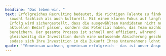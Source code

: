 ```yaml
---
headline: "Das leben wir. "
text: Erfolgreiches Recruiting bedeutet, die richtigen Talente zu finden –
  sowohl fachlich als auch kulturell. Mit einem klaren Fokus auf langfristigen
  Erfolg wird sichergestellt, dass die ausgewählten Kandidaten nicht nur zum
  aktuellen Bedarf passen, sondern das Potenzial haben, das Team nachhaltig zu
  bereichern. Der gesamte Prozess ist schnell und effizient, während
  gleichzeitig die Investition durch eine umfassende Absicherung geschützt wird,
  sodass sich Ihre Investition in die Zukunft Ihres Unternehmens lohnt.
quote: '"Gemeinsam wachsen, gemeinsam erfolgreich – das ist unser Anspruch"'
---
```

